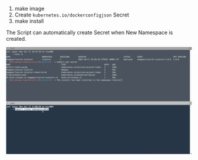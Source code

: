 1. make image
2. Create `kubernetes.io/dockerconfigjson` Secret
2. make install

The Script can automatically create Secret when New Namespace is created.

![avatar](docs/sample.gif)